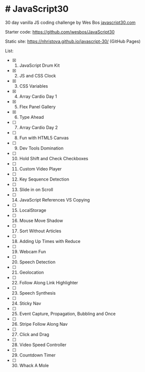 # # JavaScript30
30 day vanilla JS coding challenge by Wes Bos [javascript30.com](javascript30.com)

Starter code: https://github.com/wesbos/JavaScript30

Static site: https://nhristova.github.io/javascript-30/ (GitHub Pages)

List:

- [x] 1.  JavaScript Drum Kit
- [x] 2.  JS and CSS Clock
- [x] 3.  CSS Variables
- [x] 4.  Array Cardio Day 1
- [x] 5.  Flex Panel Gallery
- [x] 6.  Type Ahead
- [ ] 7.  Array Cardio Day 2
- [ ] 8.  Fun with HTML5 Canvas
- [ ] 9.  Dev Tools Domination
- [ ] 10. Hold Shift and Check Checkboxes
- [ ] 11. Custom Video Player
- [ ] 12. Key Sequence Detection
- [ ] 13. Slide in on Scroll
- [ ] 14. JavaScript References VS Copying
- [ ] 15. LocalStorage
- [ ] 16. Mouse Move Shadow
- [ ] 17. Sort Without Articles
- [ ] 18. Adding Up Times with Reduce
- [ ] 19. Webcam Fun
- [ ] 20. Speech Detection
- [ ] 21. Geolocation
- [ ] 22. Follow Along Link Highlighter
- [ ] 23. Speech Synthesis
- [ ] 24. Sticky Nav
- [ ] 25. Event Capture, Propagation, Bubbling and Once
- [ ] 26. Stripe Follow Along Nav
- [ ] 27. Click and Drag
- [ ] 28. Video Speed Controller
- [ ] 29. Countdown Timer
- [ ] 30. Whack A Mole 